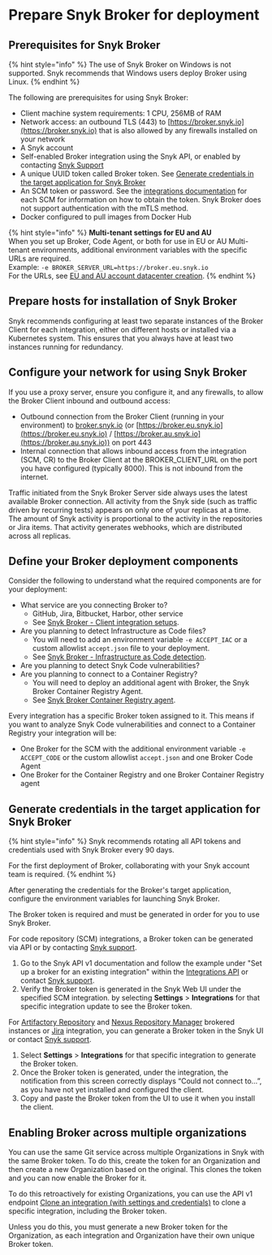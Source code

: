 # Prepare Snyk Broker for deployment

## Prerequisites for Snyk Broker

{% hint style="info" %}
The use of Snyk Broker on Windows is not supported. Snyk recommends that Windows users deploy Broker using Linux.
{% endhint %}

The following are prerequisites for using Snyk Broker:

* Client machine system requirements: 1 CPU, 256MB of RAM
* Network access: an outbound TLS (443) to [https://broker.snyk.io](https://broker.snyk.io) that is also allowed by any firewalls installed on your network
* A Snyk account
* Self-enabled Broker integration using the Snyk API, or enabled by contacting [Snyk Support](https://support.snyk.io/hc/en-us)
* A unique UUID token called Broker token. See [Generate credentials in the target application for Snyk Broker](prepare-snyk-broker-for-deployment.md#generate-credentials-in-the-target-application-for-snyk-broker)
* An SCM token or password. See the [integrations documentation](../../integrate-with-snyk/) for each SCM for information on how to obtain the token. Snyk Broker does not support authentication with the mTLS method. &#x20;
* Docker configured to pull images from Docker Hub

{% hint style="info" %}
**Multi-tenant settings for EU and AU**\
When you set up Broker, Code Agent, or both for use in EU or AU Multi-tenant environments, additional environment variables with the specific URLs are required.\
Example: `-e BROKER_SERVER_URL=https://broker.eu.snyk.io`\
For the URLs, see [EU and AU account datacenter creation](https://docs.snyk.io/snyk-processes/data-residency-at-snyk#eu-and-au-datacenter-account-creation).
{% endhint %}

## Prepare hosts for installation of Snyk Broker

Snyk recommends configuring at least two separate instances of the Broker Client for each integration, either on different hosts or installed via a Kubernetes system. This ensures that you always have at least two instances running for redundancy.

## Configure your network for using Snyk Broker

If you use a proxy server, ensure you configure it, and any firewalls, to allow the Broker Client inbound and outbound access:

* Outbound connection from the Broker Client (running in your environment) to [broker.snyk.io](https://broker.snyk.io) (or [https://broker.eu.snyk.io](https://broker.eu.snyk.io) / [https://broker.au.snyk.io](https://broker.au.snyk.io)) on port 443
* Internal connection that allows inbound access from the integration (SCM, CR) to the Broker Client at the BROKER\_CLIENT\_URL on the port you have configured (typically 8000). This is not inbound from the internet.

Traffic initiated from the Snyk Broker Server side always uses the latest available Broker connection. All activity from the Snyk side (such as traffic driven by recurring tests) appears on only one of your replicas at a time. The amount of Snyk activity is proportional to the activity in the repositories or Jira items. That activity generates webhooks, which are distributed across all replicas.

## **Define your Broker deployment components**

Consider the following to understand what the required components are for your deployment:

* What service are you connecting Broker to?
  * GitHub, Jira, Bitbucket, Harbor, other service
  * See [Snyk Broker - Client integration setups](broken-reference).
* Are you planning to detect Infrastructure as Code files?
  * You will need to add an environment variable `-e ACCEPT_IAC` or a custom allowlist `accept.json` file to your deployment.
  * See [Snyk Broker - Infrastructure as Code detection](snyk-broker-infrastructure-as-code-detection/).
* Are you planning to detect Snyk Code vulnerabilities?
* Are you planning to connect to a Container Registry?
  * You will need to deploy an additional agent with Broker, the Snyk Broker Container Registry Agent.
  * See [Snyk Broker Container Registry agent](snyk-broker-container-registry-agent/).

Every integration has a specific Broker token assigned to it. This means if you want to analyze Snyk Code vulnerabilities and connect to a Container Registry your integration will be:

* One Broker for the SCM with the additional environment variable `-e ACCEPT_CODE` or the custom allowlist `accept.json` and one Broker Code Agent
* One Broker for the Container Registry and one Broker Container Registry agent

## Generate credentials in the target application for Snyk Broker

{% hint style="info" %}
Snyk recommends rotating all API tokens and credentials used with Snyk Broker every 90 days.

For the first deployment of Broker, collaborating with your Snyk account team is required.
{% endhint %}

After generating the credentials for the Broker's target application, configure the environment variables for launching Snyk Broker.

The Broker token is required and must be generated in order for you to use Snyk Broker.

For code repository (SCM) integrations, a Broker token can be generated via API or by contacting [Snyk support](https://support.snyk.io/hc/en-us/requests/new).

1. Go to the Snyk API v1 documentation and follow the example under "Set up a broker for an existing integration" within the [Integrations API](https://snyk.docs.apiary.io/#reference/integrations/integration/update-existing-integration) or contact [Snyk support](https://support.snyk.io/hc/en-us/requests/new).
2. Verify the Broker token is generated in the Snyk Web UI under the specified SCM integration. by selecting **Settings** > **Integrations** for that specific integration update to see the Broker token.

For [Artifactory Repository](../../integrate-with-snyk/package-repository-integrations/artifactory-package-repository-connection-setup/) and [Nexus Repository Manager](../../integrate-with-snyk/package-repository-integrations/nexus-repository-manager-connection-setup/) brokered instances or [Jira](install-and-configure-snyk-broker/jira-install-and-configure-broker/setup-broker-with-jira.md) integration, you can generate a Broker token in the Snyk UI or contact [Snyk support](https://support.snyk.io/hc/en-us/requests/new).

1. Select **Settings** > **Integrations** for that specific integration to generate the Broker token.
2. Once the Broker token is generated, under the integration, the notification from this screen correctly displays “Could not connect to…”, as you have not yet installed and configured the client.
3. Copy and paste the Broker token from the UI to use it when you install the client.

## Enabling Broker across multiple organizations

You can use the same Git service across multiple Organizations in Snyk with the same Broker token. To do this, create the token for an Organization and then create a new Organization based on the original. This clones the token and you can now enable the Broker for it.

To do this retroactively for existing Organizations, you can use the API v1 endpoint [Clone an integration (with settings and credentials)](https://snyk.docs.apiary.io/#reference/integrations/integration-cloning) to clone a specific integration, including the Broker token.

Unless you do this, you must generate a new Broker token for the Organization, as each integration and Organization have their own unique Broker token.
